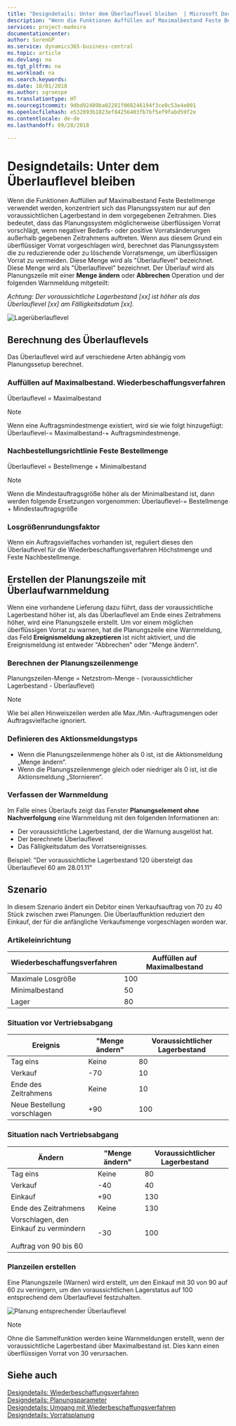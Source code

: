 ```yaml
---
title: "Designdetails: Unter dem Überlauflevel bleiben  | Microsoft Docs"
description: "Wenn die Funktionen Auffüllen auf Maximalbestand Feste Bestellmenge verwendet werden, konzentriert sich das Planungssystem nur auf den voraussichtlichen Lagerbestand in dem vorgegebenen Zeitrahmen. Dies bedeutet, dass das Planungssystem möglicherweise überflüssigen Vorrat vorschlägt, wenn negativer Bedarfs- oder positive Vorratsänderungen außerhalb gegebenen Zeitrahmens auftreten."
services: project-madeira
documentationcenter: 
author: SorenGP
ms.service: dynamics365-business-central
ms.topic: article
ms.devlang: na
ms.tgt_pltfrm: na
ms.workload: na
ms.search.keywords: 
ms.date: 10/01/2018
ms.author: sgroespe
ms.translationtype: HT
ms.sourcegitcommit: 9dbd92409ba02281f008246194f3ce0c53e4e001
ms.openlocfilehash: e532893b1823ef84256403fb7bf5ef9fabd59f2e
ms.contentlocale: de-de
ms.lasthandoff: 09/28/2018

---
```

# <a name="design-details-staying-under-the-overflow-level"></a>Designdetails: Unter dem Überlauflevel bleiben
Wenn die Funktionen Auffüllen auf Maximalbestand Feste Bestellmenge verwendet werden, konzentriert sich das Planungssystem nur auf den voraussichtlichen Lagerbestand in dem vorgegebenen Zeitrahmen. Dies bedeutet, dass das Planungssystem möglicherweise überflüssigen Vorrat vorschlägt, wenn negativer Bedarfs- oder positive Vorratsänderungen außerhalb gegebenen Zeitrahmens auftreten. Wenn aus diesem Grund ein überflüssiger Vorrat vorgeschlagen wird, berechnet das Planungssystem die zu reduzierende oder zu löschende Vorratsmenge, um überflüssigen Vorrat zu vermeiden. Diese Menge wird als "Überlauflevel" bezeichnet. Diese Menge wird als "Überlauflevel" bezeichnet. Der Überlauf wird als Planungszeile mit einer **Menge ändern** oder **Abbrechen** Operation und der folgenden Warnmeldung mitgeteilt:  

*Achtung: Der voraussichtliche Lagerbestand [xx] ist höher als das Überlauflevel [xx] am Fälligkeitsdatum [xx].*  

![Lagerüberlauflevel](media/supplyplanning_2_overflow1_new.png "Lagerüberlauflevel")  

##  <a name="calculating-the-overflow-level"></a>Berechnung des Überlauflevels  
Das Überlauflevel wird auf verschiedene Arten abhängig vom Planungssetup berechnet.  

### <a name="maximum-qty-reordering-policy"></a>Auffüllen auf Maximalbestand. Wiederbeschaffungsverfahren  
Überlauflevel = Maximalbestand  

> [!NOTE]  
>  Wenn eine Auftragsmindestmenge existiert, wird sie wie folgt hinzugefügt: Überlauflevel-= Maximalbestand-+ Auftragsmindestmenge.  

### <a name="fixed-reorder-qty-reordering-policy"></a>Nachbestellungsrichtlinie Feste Bestellmenge  
Überlauflevel = Bestellmenge + Minimalbestand  

> [!NOTE]  
>  Wenn die Mindestauftragsgröße höher als der Minimalbestand ist, dann werden folgende Ersetzungen vorgenommen: Überlauflevel-= Bestellmenge + Mindestauftragsgröße  

### <a name="order-multiple"></a>Losgrößenrundungsfaktor  
Wenn ein Auftragsvielfaches vorhanden ist, reguliert dieses den Überlauflevel für die Wiederbeschaffungsverfahren Höchstmenge und Feste Nachbestellmenge.  

##  <a name="creating-the-planning-line-with-overflow-warning"></a>Erstellen der Planungszeile mit Überlaufwarnmeldung  
Wenn eine vorhandene Lieferung dazu führt, dass der voraussichtliche Lagerbestand höher ist, als das Überlauflevel am Ende eines Zeitrahmens höher, wird eine Planungszeile erstellt. Um vor einem möglichen überflüssigen Vorrat zu warnen, hat die Planungszeile eine Warnmeldung, das Feld **Ereignismeldung akzeptieren** ist nicht aktiviert, und die Ereignismeldung ist entweder "Abbrechen" oder "Menge ändern".  

### <a name="calculating-the-planning-line-quantity"></a>Berechnen der Planungszeilenmenge  
Planungszeilen-Menge = Netzstrom-Menge - (voraussichtlicher Lagerbestand - Überlauflevel)  

> [!NOTE]  
>  Wie bei allen Hinweiszeilen werden alle Max./Min.-Auftragsmengen oder Auftragsvielfache ignoriert.  

### <a name="defining-the-action-message-type"></a>Definieren des Aktionsmeldungstyps  

-   Wenn die Planungszeilenmenge höher als 0 ist, ist die Aktionsmeldung „Menge ändern“.  
-   Wenn die Planungszeilenmenge gleich oder niedriger als 0 ist, ist die Aktionsmeldung „Stornieren“.  

### <a name="composing-the-warning-message"></a>Verfassen der Warnmeldung  
Im Falle eines Überlaufs zeigt das Fenster  **Planungselement ohne Nachverfolgung** eine Warnmeldung mit den folgenden Informationen an:  

-   Der voraussichtliche Lagerbestand, der die Warnung ausgelöst hat.  
-   Der berechnete Überlauflevel  
-   Das Fälligkeitsdatum des Vorratsereignisses.  

Beispiel: "Der voraussichtliche Lagerbestand 120 übersteigt das Überlauflevel 60 am 28.01.11"  

## <a name="scenario"></a>Szenario  
In diesem Szenario ändert ein Debitor einen Verkaufsauftrag von 70 zu 40 Stück zwischen zwei Planungen. Die Überlauffunktion reduziert den Einkauf, der für die anfängliche Verkaufsmenge vorgeschlagen worden war.  

### <a name="item-setup"></a>Artikeleinrichtung  

|Wiederbeschaffungsverfahren|Auffüllen auf Maximalbestand|  
|-----------------------|------------------|  
|Maximale Losgröße|100|  
|Minimalbestand|50|  
|Lager|80|  

### <a name="situation-before-sales-decrease"></a>Situation vor Vertriebsabgang  

|Ereignis|"Menge ändern"|Voraussichtlicher Lagerbestand|  
|-----------|-----------------|-------------------------|  
|Tag eins|Keine|80|  
|Verkauf|-70|10|  
|Ende des Zeitrahmens|Keine|10|  
|Neue Bestellung vorschlagen|+90|100|  

### <a name="situation-after-sales-decrease"></a>Situation nach Vertriebsabgang  

|Ändern|"Menge ändern"|Voraussichtlicher Lagerbestand|  
|------------|-----------------|-------------------------|  
|Tag eins|Keine|80|  
|Verkauf|-40|40|  
|Einkauf|+90|130|  
|Ende des Zeitrahmens|Keine|130|  
|Vorschlagen, den Einkauf zu vermindern<br /><br /> Auftrag von 90 bis 60|-30|100|  

### <a name="resulting-planning-lines"></a>Planzeilen erstellen  
 Eine Planungszeile (Warnen) wird erstellt, um den Einkauf mit 30 von 90 auf 60 zu verringern, um den voraussichtlichen Lagerstatus auf 100 entsprechend dem Überlauflevel festzuhalten.  

![Planung entsprechender Überlauflevel](media/nav_app_supply_planning_2_overflow2.png "Planung entsprechender Überlauflevel")  

> [!NOTE]  
>  Ohne die Sammelfunktion werden keine Warnmeldungen erstellt, wenn der voraussichtliche Lagerbestand über Maximalbestand ist. Dies kann einen überflüssigen Vorrat von 30 verursachen.  

## <a name="see-also"></a>Siehe auch  
[Designdetails: Wiederbeschaffungsverfahren](design-details-reordering-policies.md)   
[Designdetails: Planungsparameter](design-details-planning-parameters.md)   
[Designdetails: Umgang mit Wiederbeschaffungsverfahren](design-details-handling-reordering-policies.md)   
[Designdetails: Vorratsplanung](design-details-supply-planning.md)

